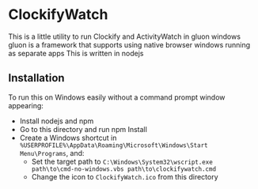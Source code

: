 ClockifyWatch
=============

This is a little utility to run Clockify and ActivityWatch in gluon windows
gluon is a framework that supports using native browser windows running as separate apps
This is written in nodejs

Installation
------------

To run this on Windows easily without a command prompt window appearing:

* Install nodejs and npm
* Go to this directory and run npm Install
* Create a Windows shortcut in `%USERPROFILE%\AppData\Roaming\Microsoft\Windows\Start Menu\Programs`, and:
  - Set the target path to `C:\Windows\System32\wscript.exe path\to\cmd-no-windows.vbs path\to\clockifywatch.cmd`
  - Change the icon to `ClockifyWatch.ico` from this directory
